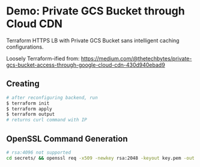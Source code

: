 # Demo: Private GCS Bucket through Cloud CDN

Terraform HTTPS LB with Private GCS Bucket sans intelligent caching configurations.

Loosely Terraform-ified from: https://medium.com/@thetechbytes/private-gcs-bucket-access-through-google-cloud-cdn-430d940ebad9

## Creating

```bash
# after reconfiguring backend, run
$ terraform init
$ terraform apply
$ terraform output
# returns curl command with IP
```

## OpenSSL Command Generation

```bash
# rsa:4096 not supported
cd secrets/ && openssl req -x509 -newkey rsa:2048 -keyout key.pem -out cert.pem -sha256 -days 3650 -nodes -subj "/C=XX/ST=StateName/L=CityName/O=CompanyName/OU=CompanySectionName/CN=mydemo.example.com"
```
